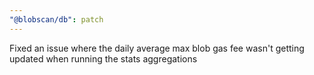 ```yaml
---
"@blobscan/db": patch
---
```


Fixed an issue where the daily average max blob gas fee wasn't getting updated when running the stats aggregations
